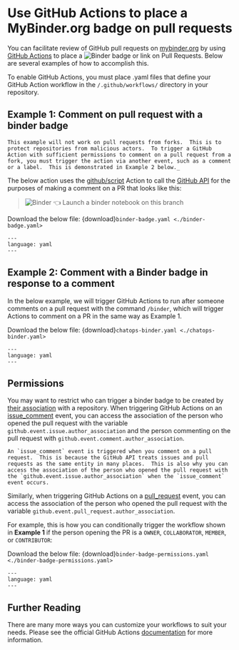 # Use GitHub Actions to place a MyBinder.org badge on pull requests

You can facilitate review of GitHub pull requests on [mybinder.org](https://mybinder.org) by using [GitHub Actions](https://github.com/features/actions) to place a ![Binder](https://mybinder.org/badge_logo.svg) badge or link on Pull Requests.  Below are several examples of how to accomplish this.

To enable GitHub Actions, you must place .yaml files that define your GitHub Action workflow in the `/.github/workflows/` directory in your repository.


## Example 1: Comment on pull request with a binder badge

```{note}
This example will not work on pull requests from forks.  This is to protect repositories from malicious actors.  To trigger a GitHub Action with sufficient permissions to comment on a pull request from a fork, you must trigger the action via another event, such as a comment or a label.  This is demonstrated in Example 2 below._
```

The below action uses the [github/script](https://github.com/actions/github-script) Action to call the [GitHub API](https://docs.github.com/en/rest/reference/issues#comments) for the purposes of making a comment on a PR that looks like this:

> ![Binder](https://mybinder.org/badge_logo.svg) 👈 Launch a binder notebook on this branch

Download the below file: {download}`binder-badge.yaml <./binder-badge.yaml>`

```{literalinclude} ./binder-badge.yaml
---
language: yaml
---
```

## Example 2: Comment with a Binder badge in response to a comment

In the below example, we will trigger GitHub Actions to run after someone comments on a pull request with the command `/binder`, which will trigger Actions to comment on a PR in the same way as Example 1.

Download the below file: {download}`chatops-binder.yaml <./chatops-binder.yaml>`

```{literalinclude} ./chatops-binder.yaml
---
language: yaml
---
```

## Permissions

You may want to restrict who can trigger a binder badge to be created by [their association](https://developer.github.com/v4/enum/commentauthorassociation/) with a repository.  When triggering GitHub Actions on an [issue_comment](https://docs.github.com/en/actions/reference/events-that-trigger-workflows#issue_comment) event, you can 
access the association of the person who opened the pull request with the variable `github.event.issue.author_association` and the person commenting on the pull request with `github.event.comment.author_association`. 

```{note}
An `issue_comment` event is triggered when you comment on a pull request.  This is because the GitHub API treats issues and pull requests as the same entity in many places.  This is also why you can access the association of the person who opened the pull request with the `github.event.issue.author_association` when the `issue_comment` event occurs.
```

Similarly, when triggering GitHub Actions on a [pull_request](https://docs.github.com/en/actions/reference/events-that-trigger-workflows#pull_request) event, you can access the association of the person who opened the pull request with the variable `github.event.pull_request.author_association`.

For example, this is how you can conditionally trigger the workflow shown in **Example 1** if the person opening the PR is a `OWNER`, `COLLABORATOR`, `MEMBER`, or `CONTRIBUTOR`:

Download the below file: {download}`binder-badge-permissions.yaml <./binder-badge-permissions.yaml>`

```{literalinclude} ./binder-badge-permissions.yaml
---
language: yaml
---
```

## Further Reading

There are many more ways you can customize your workflows to suit your needs.  Please see the official GitHub Actions [documentation](https://docs.github.com/en/actions) for more information.
